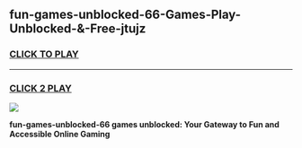 
## fun-games-unblocked-66-Games-Play-Unblocked-&-Free-jtujz
<h3>
<a href="https://premium76.site?title=fun-games-unblocked-66&ref=24A">CLICK TO PLAY</a></h3>
<hr>

<h3>
<a href="https://premium76.site?title=fun-games-unblocked-66&ref=24A">CLICK 2 PLAY</a>
  
</h3>

<a href="https://premium76.site?title=fun-games-unblocked-66&ref=24A"><img src="https://clearcache.store/games.png"></a>


**fun-games-unblocked-66 games unblocked: Your Gateway to Fun and Accessible Online Gaming**
